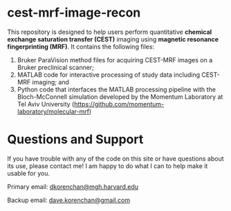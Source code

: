 # cest-mrf-image-recon
This repository is designed to help users perform quantitative **chemical exchange saturation transfer (CEST)** imaging using **magnetic resonance fingerprinting (MRF)**. It contains the following files:

1. Bruker ParaVision method files for acquiring CEST-MRF images on a Bruker preclinical scanner;
2. MATLAB code for interactive processing of study data including CEST-MRF imaging; and
3. Python code that interfaces the MATLAB processing pipeline with the Bloch-McConnell simulation developed by the Momentum Laboratory at Tel Aviv University (https://github.com/momentum-laboratory/molecular-mrf)

# Questions and Support
If you have trouble with any of the code on this site or have questions about its use, please contact me! I am happy to do what I can to help make it usable for you.

Primary email:   dkorenchan@mgh.harvard.edu

Backup email:    dave.korenchan@gmail.com
